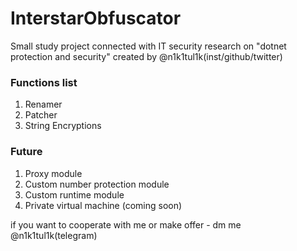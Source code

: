 # InterstarObfuscator
Small study project connected with IT security research on "dotnet protection and security" created by @n1k1tul1k(inst/github/twitter)
### Functions list

1. Renamer
2. Patcher
3. String Encryptions

### Future
 1. Proxy module
 2. Custom number protection module
 3. Custom runtime module
 4. Private virtual machine (coming soon)
 
 if you want to cooperate with me or make offer - dm me @n1k1tul1k(telegram)
